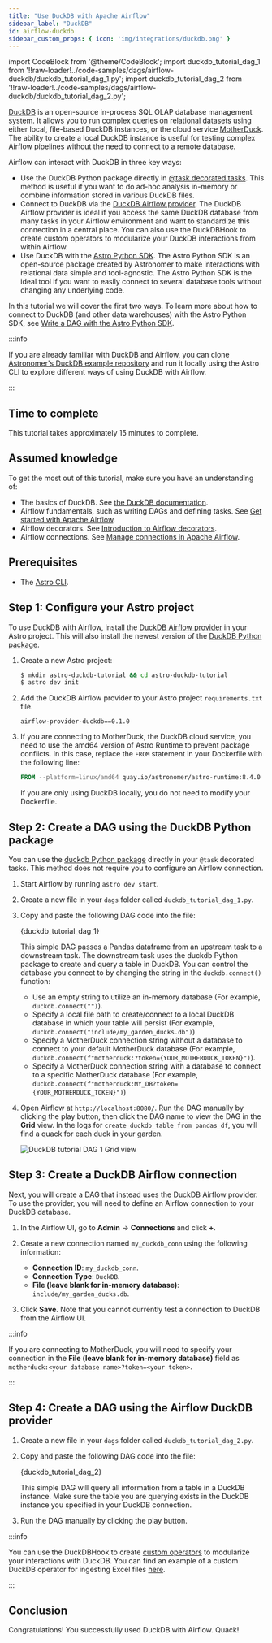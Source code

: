 ```yaml
---
title: "Use DuckDB with Apache Airflow"
sidebar_label: "DuckDB"
id: airflow-duckdb
sidebar_custom_props: { icon: 'img/integrations/duckdb.png' }
---
```


<head>
  <meta name="description" content="Learn how to use DuckDB with Airflow." />
  <meta name="og:description" content="Learn how to use DuckDB with Airflow." />
</head>

import CodeBlock from '@theme/CodeBlock';
import duckdb_tutorial_dag_1 from '!!raw-loader!../code-samples/dags/airflow-duckdb/duckdb_tutorial_dag_1.py';
import duckdb_tutorial_dag_2 from '!!raw-loader!../code-samples/dags/airflow-duckdb/duckdb_tutorial_dag_2.py';

[DuckDB](https://duckdb.org/) is an open-source in-process SQL OLAP database management system. It allows you to run complex queries on relational datasets using either local, file-based DuckDB instances, or the cloud service [MotherDuck](https://motherduck.com/). The ability to create a local DuckDB instance is useful for testing complex Airflow pipelines without the need to connect to a remote database.

Airflow can interact with DuckDB in three key ways:

- Use the DuckDB Python package directly in [@task decorated tasks](airflow-decorators.md). This method is useful if you want to do ad-hoc analysis in-memory or combine information stored in various DuckDB files.
- Connect to DuckDB via the [DuckDB Airflow provider](https://registry.astronomer.io/providers/airflow-provider-duckdb/versions/0.1.0). The DuckDB Airflow provider is ideal if you access the same DuckDB database from many tasks in your Airflow environment and want to standardize this connection in a central place. You can also use the DuckDBHook to create custom operators to modularize your DuckDB interactions from within Airflow.
- Use DuckDB with the [Astro Python SDK](https://astro-sdk-python.readthedocs.io/en/stable/index.html). The Astro Python SDK is an open-source package created by Astronomer to make interactions with relational data simple and tool-agnostic. The Astro Python SDK is the ideal tool if you want to easily connect to several database tools without changing any underlying code.

In this tutorial we will cover the first two ways. To learn more about how to connect to DuckDB (and other data warehouses) with the Astro Python SDK, see [Write a DAG with the Astro Python SDK](astro-python-sdk.md).

:::info

If you are already familiar with DuckDB and Airflow, you can clone [Astronomer's DuckDB example repository](https://github.com/astronomer/airflow-duckdb-examples) and run it locally using the Astro CLI to explore different ways of using DuckDB with Airflow.

:::

## Time to complete

This tutorial takes approximately 15 minutes to complete.

## Assumed knowledge

To get the most out of this tutorial, make sure you have an understanding of:

- The basics of DuckDB. See [the DuckDB documentation](https://duckdb.org/docs/guides/index).
- Airflow fundamentals, such as writing DAGs and defining tasks. See [Get started with Apache Airflow](get-started-with-airflow.md).
- Airflow decorators. See [Introduction to Airflow decorators](airflow-decorators.md).
- Airflow connections. See [Manage connections in Apache Airflow](connections.md).

## Prerequisites

- The [Astro CLI](https://docs.astronomer.io/astro/cli/overview).

## Step 1: Configure your Astro project

To use DuckDB with Airflow, install the [DuckDB Airflow provider](https://github.com/astronomer/airflow-provider-duckdb) in your Astro project. This will also install the newest version of the [DuckDB Python package](https://pypi.org/project/duckdb).

1. Create a new Astro project:

    ```sh
    $ mkdir astro-duckdb-tutorial && cd astro-duckdb-tutorial
    $ astro dev init
    ```

2. Add the DuckDB Airflow provider to your Astro project `requirements.txt` file.

    ```text
    airflow-provider-duckdb==0.1.0
    ```

3. If you are connecting to MotherDuck, the DuckDB cloud service, you need to use the amd64 version of Astro Runtime to prevent package conflicts. In this case, replace the `FROM` statement in your Dockerfile with the following line:

    ```Dockerfile
    FROM --platform=linux/amd64 quay.io/astronomer/astro-runtime:8.4.0
    ```

    If you are only using DuckDB locally, you do not need to modify your Dockerfile.

## Step 2: Create a DAG using the DuckDB Python package

You can use the [duckdb Python package](https://pypi.org/project/duckdb/) directly in your `@task` decorated tasks. This method does not require you to configure an Airflow connection.

1. Start Airflow by running `astro dev start`.

2. Create a new file in your `dags` folder called `duckdb_tutorial_dag_1.py`.

3. Copy and paste the following DAG code into the file:

    <CodeBlock language="python">{duckdb_tutorial_dag_1}</CodeBlock>

    This simple DAG passes a Pandas dataframe from an upstream task to a downstream task. The downstream task uses the duckdb Python package to create and query a table in DuckDB. You can control the database you connect to by changing the string in the `duckdb.connect()` function:

    - Use an empty string to utilize an in-memory database (For example, `duckdb.connect("")`).
    - Specify a local file path to create/connect to a local DuckDB database in which your table will persist (For example, `duckdb.connect("include/my_garden_ducks.db")`)
    - Specify a MotherDuck connection string without a database to connect to your default MotherDuck database (For example, `duckdb.connect(f"motherduck:?token={YOUR_MOTHERDUCK_TOKEN}")`).
    - Specify a MotherDuck connection string with a database to connect to a specific MotherDuck database (For example, `duckdb.connect(f"motherduck:MY_DB?token={YOUR_MOTHERDUCK_TOKEN}")`)

4. Open Airflow at `http://localhost:8080/`. Run the DAG manually by clicking the play button, then click the DAG name to view the DAG in the **Grid** view. In the logs for `create_duckdb_table_from_pandas_df`, you will find a quack for each duck in your garden.

    ![DuckDB tutorial DAG 1 Grid view](/img/tutorials/airflow-duckdb_tutorial_dag_1_grid_view.png)

## Step 3: Create a DuckDB Airflow connection

Next, you will create a DAG that instead uses the DuckDB Airflow provider. To use the provider, you will need to define an Airflow connection to your DuckDB database.

1. In the Airflow UI, go to **Admin** -> **Connections** and click **+**. 

2. Create a new connection named `my_duckdb_conn` using the following information:

    - **Connection ID**: `my_duckdb_conn`.
    - **Connection Type**: `DuckDB`.
    - **File (leave blank for in-memory database)**: `include/my_garden_ducks.db`.

3. Click **Save**. Note that you cannot currently test a connection to DuckDB from the Airflow UI.

:::info

If you are connecting to MotherDuck, you will need to specify your connection in the **File (leave blank for in-memory database)** field as `motherduck:<your database name>?token=<your token>`.

:::

## Step 4: Create a DAG using the Airflow DuckDB provider

1. Create a new file in your `dags` folder called `duckdb_tutorial_dag_2.py`.

3. Copy and paste the following DAG code into the file:

    <CodeBlock language="python">{duckdb_tutorial_dag_2}</CodeBlock>

    This simple DAG will query all information from a table in a DuckDB instance. Make sure the table you are querying exists in the DuckDB instance you specified in your DuckDB connection.

4. Run the DAG manually by clicking the play button.

:::info

You can use the DuckDBHook to create [custom operators](airflow-importing-custom-hooks-operators.md) to modularize your interactions with DuckDB. You can find an example of a custom DuckDB operator for ingesting Excel files [here](https://github.com/astronomer/airflow-duckdb-examples/blob/main/include/custom_operators/duckdb_operator.py).

:::

## Conclusion

Congratulations! You successfully used DuckDB with Airflow. Quack!